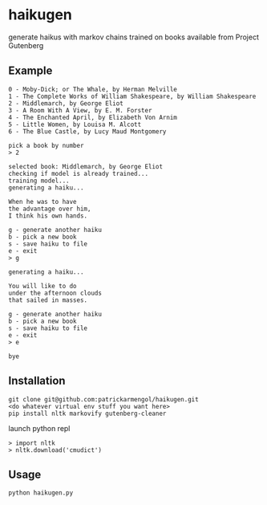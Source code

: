 # haikugen

generate haikus with markov chains trained on books available from Project Gutenberg

## Example

```
0 - Moby-Dick; or The Whale, by Herman Melville
1 - The Complete Works of William Shakespeare, by William Shakespeare
2 - Middlemarch, by George Eliot
3 - A Room With A View, by E. M. Forster
4 - The Enchanted April, by Elizabeth Von Arnim
5 - Little Women, by Louisa M. Alcott
6 - The Blue Castle, by Lucy Maud Montgomery

pick a book by number
> 2

selected book: Middlemarch, by George Eliot
checking if model is already trained...
training model...
generating a haiku...

When he was to have
the advantage over him,
I think his own hands.

g - generate another haiku
b - pick a new book
s - save haiku to file
e - exit
> g

generating a haiku...

You will like to do
under the afternoon clouds
that sailed in masses.

g - generate another haiku
b - pick a new book
s - save haiku to file
e - exit
> e

bye
```

## Installation

```
git clone git@github.com:patrickarmengol/haikugen.git
<do whatever virtual env stuff you want here>
pip install nltk markovify gutenberg-cleaner
```

launch python repl
```
> import nltk
> nltk.download('cmudict')
```

## Usage

```
python haikugen.py
```
